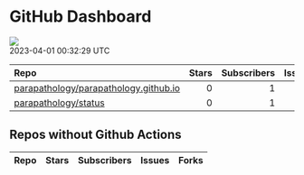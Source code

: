GitHub Dashboard
================

![](https://github.com/parapathology/status/workflows/Render%20Status/badge.svg)  
2023-04-01 00:32:29 UTC

| Repo                                                                                              | Stars | Subscribers | Issues | Forks | Status                                                                                                                                                                                       | Commit                                                                                                                                                                   |
| :------------------------------------------------------------------------------------------------ | ----: | ----------: | -----: | ----: | :------------------------------------------------------------------------------------------------------------------------------------------------------------------------------------------- | :----------------------------------------------------------------------------------------------------------------------------------------------------------------------- |
| [parapathology/parapathology.github.io](https://github.com/parapathology/parapathology.github.io) |     0 |           1 |      0 |     0 | [![](https://github.com/parapathology/parapathology.github.io/workflows/pages-build-deployment/badge.svg)](https://github.com/parapathology/parapathology.github.io/actions/runs/1777468248) | <a href="https://github.com/parapathology/parapathology.github.io/commit/416870a3c7ef4b5b6b5a83f59c820f57f91df156" title="Create googlefdf78975d31d4cca.html">416870</a> |
| [parapathology/status](https://github.com/parapathology/status)                                   |     0 |           1 |      0 |     0 | [![](https://github.com/parapathology/status/workflows/Render%20Status/badge.svg)](https://github.com/parapathology/status/actions/runs/4580264052)                                          | <a href="https://github.com/parapathology/status/commit/2b25457372f0a15593b09c4ece4e102e080252bc" title="[status] 2023-03-01 00:38:20 UTC">2b2545</a>                    |

## Repos without Github Actions

| Repo | Stars | Subscribers | Issues | Forks |
| :--- | ----: | ----------: | -----: | ----: |
